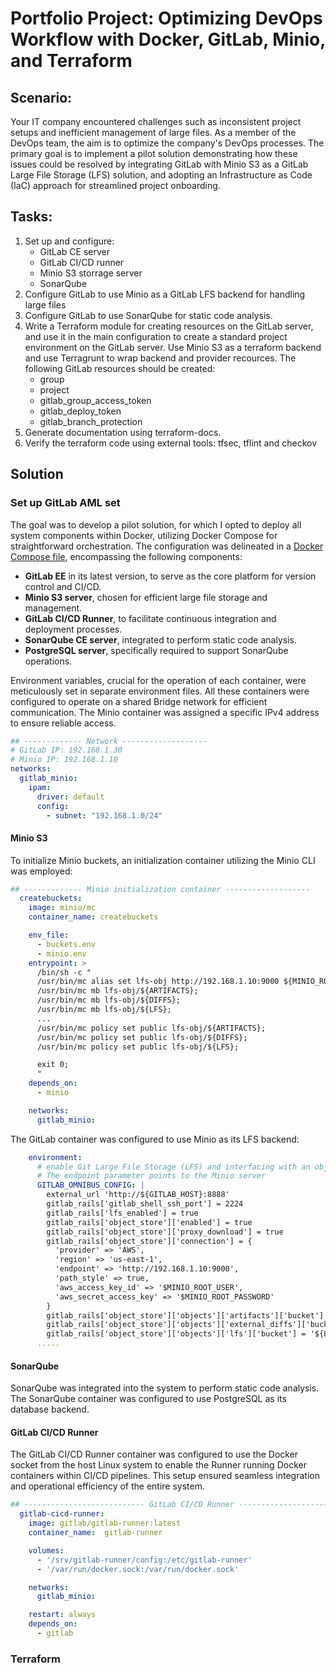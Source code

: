 # Portfolio Project: Optimizing DevOps Workflow with Docker, GitLab, Minio, and Terraform
## Scenario:
Your IT company encountered challenges such as inconsistent project setups and inefficient management of large files. As a member of the DevOps team, the aim is to optimize the company's DevOps processes. The primary goal is to implement a pilot solution demonstrating how these issues could be resolved by integrating GitLab with Minio S3 as a GitLab Large File Storage (LFS) solution, and adopting an Infrastructure as Code (IaC) approach for streamlined project onboarding. 
## Tasks:
1. Set up and configure: 
	- GitLab CE server
	- GitLab CI/CD runner
	- Minio S3 storrage server
	- SonarQube
2. Configure GitLab to use Minio as a GitLab LFS backend for handling large files
3. Configure GitLab to use SonarQube for static code analysis.
4. Write a Terraform module for creating resources on the GitLab server, and use it in the main configuration to create a standard project environment on the GitLab server. Use Minio S3 as a terraform backend and use Terragrunt to wrap backend and provider recources. The following GitLab resources should be created:
	- group
	- project
	- gitlab_group_access_token
	- gitlab_deploy_token
	- gitlab_branch_protection
5. Generate documentation using terraform-docs.
6. Verify the terraform code using external tools: tfsec, tflint and checkov
## Solution
### Set up GitLab AML set
The goal was to develop a pilot solution, for which I opted to deploy all system components within Docker, utilizing Docker Compose for straightforward orchestration. The configuration was delineated in a [Docker Compose file](gitlab/docker-compose.yaml), encompassing the following components:
- **GitLab EE** in its latest version, to serve as the core platform for version control and CI/CD.
- **Minio S3 server**, chosen for efficient large file storage and management.
- **GitLab CI/CD Runner**, to facilitate continuous integration and deployment processes.
- **SonarQube CE server**, integrated to perform static code analysis.
- **PostgreSQL server**, specifically required to support SonarQube operations.

Environment variables, crucial for the operation of each container, were meticulously set in separate environment files.
All these containers were configured to operate on a shared Bridge network for efficient communication. The Minio container was assigned a specific IPv4 address to ensure reliable access.
```yaml
## ------------- Network -------------------
# GitLab IP: 192.168.1.30
# Minio IP: 192.168.1.10
networks:
  gitlab_minio:
    ipam:
      driver: default
      config:
        - subnet: "192.168.1.0/24"
```
#### Minio S3
To initialize Minio buckets, an initialization container utilizing the Minio CLI was employed:
```yaml
## ------------- Minio initialization container -------------------
  createbuckets:
    image: minio/mc
    container_name: createbuckets

    env_file:
      - buckets.env
      - minio.env
    entrypoint: >
      /bin/sh -c "
      /usr/bin/mc alias set lfs-obj http://192.168.1.10:9000 ${MINIO_ROOT_USER} ${MINIO_ROOT_PASSWORD};
      /usr/bin/mc mb lfs-obj/${ARTIFACTS};
      /usr/bin/mc mb lfs-obj/${DIFFS};
      /usr/bin/mc mb lfs-obj/${LFS};
      ...
      /usr/bin/mc policy set public lfs-obj/${ARTIFACTS};
      /usr/bin/mc policy set public lfs-obj/${DIFFS};
      /usr/bin/mc policy set public lfs-obj/${LFS};

      exit 0;
      "
    depends_on:
      - minio

    networks:
      gitlab_minio:      
```

The GitLab container was configured to use Minio as its LFS backend:
```yaml
    environment:
      # enable Git Large File Storage (LFS) and interfacing with an object storage system Minio
      # The endpoint parameter points to the Minio server      
      GITLAB_OMNIBUS_CONFIG: |
        external_url 'http://${GITLAB_HOST}:8888'
        gitlab_rails['gitlab_shell_ssh_port'] = 2224
        gitlab_rails['lfs_enabled'] = true
        gitlab_rails['object_store']['enabled'] = true
        gitlab_rails['object_store']['proxy_download'] = true
        gitlab_rails['object_store']['connection'] = {
          'provider' => 'AWS',
          'region' => 'us-east-1',
          'endpoint' => 'http://192.168.1.10:9000',
          'path_style' => true,
          'aws_access_key_id' => '$MINIO_ROOT_USER',
          'aws_secret_access_key' => '$MINIO_ROOT_PASSWORD'
        }
        gitlab_rails['object_store']['objects']['artifacts']['bucket'] = '${ARTIFACTS}'
        gitlab_rails['object_store']['objects']['external_diffs']['bucket'] = '${DIFFS}'
        gitlab_rails['object_store']['objects']['lfs']['bucket'] = '${LFS}'
      .....
```

#### SonarQube
SonarQube was integrated into the system to perform static code analysis. The SonarQube container was configured to use PostgreSQL as its database backend.

#### GitLab CI/CD Runner
The GitLab CI/CD Runner container was configured to use the Docker socket from the host Linux system to enable the Runner running Docker containers within CI/CD pipelines. This setup ensured seamless integration and operational efficiency of the entire system. 

```yaml
## --------------------------- GitLab CI/CD Runner -----------------------------  
  gitlab-cicd-runner:
    image: gitlab/gitlab-runner:latest
    container_name:  gitlab-runner

    volumes:
      - '/srv/gitlab-runner/config:/etc/gitlab-runner'
      - '/var/run/docker.sock:/var/run/docker.sock'

    networks:
      gitlab_minio:

    restart: always    
    depends_on:
      - gitlab
```
### Terraform